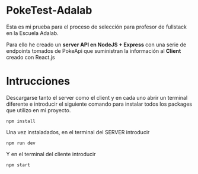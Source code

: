# PokeTest-Adalab

Esta es mi prueba para el proceso de selección para profesor de fullstack en la Escuela Adalab.

Para ello he creado un **server API en NodeJS + Express** con una serie de endpoints tomados de PokeApi que suministran la información al **Client** creado con React.js

# Intrucciones

Descargarse tanto el server como el client y en cada uno abrir un terminal diferente e introducir el siguiente comando para instalar todos los packages que utilizo en mi proyecto.

    npm install

Una vez instaladados, en el terminal del SERVER introducir

    npm run dev
    
Y en el terminal del cliente introducir

    npm start
